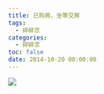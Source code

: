 ```yaml
---
title: 已购房，坐等交房
tags:
  - 碎碎念
categories:
  - 碎碎念
toc: false
date: 2014-10-20 00:00:00
---
```


![](http://file.mspring.org/images/blog/attach-0cbd7735e90185383e6124354aba54eb!detail)